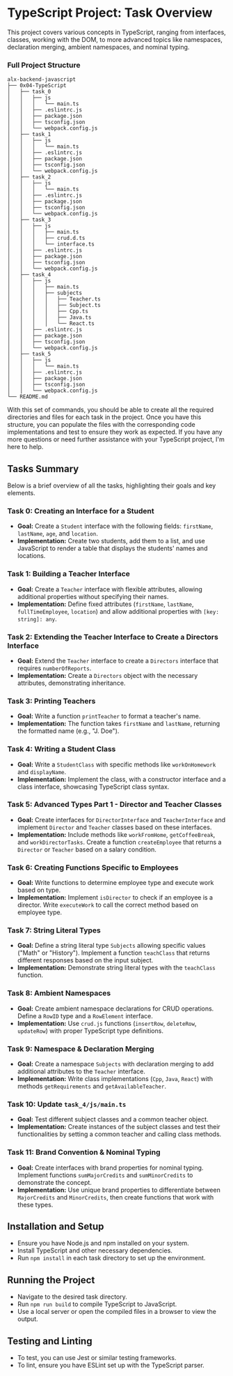 # TypeScript Project: Task Overview
This project covers various concepts in TypeScript, ranging from interfaces, classes, working with the DOM, to more advanced topics like namespaces, declaration merging, ambient namespaces, and nominal typing.


### Full Project Structure

```
alx-backend-javascript
├── 0x04-TypeScript
│   ├── task_0
│   │   ├── js
│   │   │   └── main.ts
│   │   ├── .eslintrc.js
│   │   ├── package.json
│   │   ├── tsconfig.json
│   │   └── webpack.config.js
│   ├── task_1
│   │   ├── js
│   │   │   └── main.ts
│   │   ├── .eslintrc.js
│   │   ├── package.json
│   │   ├── tsconfig.json
│   │   └── webpack.config.js
│   ├── task_2
│   │   ├── js
│   │   │   └── main.ts
│   │   ├── .eslintrc.js
│   │   ├── package.json
│   │   ├── tsconfig.json
│   │   └── webpack.config.js
│   ├── task_3
│   │   ├── js
│   │   │   ├── main.ts
│   │   │   ├── crud.d.ts
│   │   │   └── interface.ts
│   │   ├── .eslintrc.js
│   │   ├── package.json
│   │   ├── tsconfig.json
│   │   └── webpack.config.js
│   ├── task_4
│   │   ├── js
│   │   │   ├── main.ts
│   │   │   ├── subjects
│   │   │   │   ├── Teacher.ts
│   │   │   │   ├── Subject.ts
│   │   │   │   ├── Cpp.ts
│   │   │   │   ├── Java.ts
│   │   │   │   └── React.ts
│   │   ├── .eslintrc.js
│   │   ├── package.json
│   │   ├── tsconfig.json
│   │   └── webpack.config.js
│   ├── task_5
│   │   ├── js
│   │   │   └── main.ts
│   │   ├── .eslintrc.js
│   │   ├── package.json
│   │   ├── tsconfig.json
│   │   └── webpack.config.js
└── README.md
```


With this set of commands, you should be able to create all the required directories and files for each task in the project. Once you have this structure, you can populate the files with the corresponding code implementations and test to ensure they work as expected. If you have any more questions or need further assistance with your TypeScript project, I'm here to help.


## Tasks Summary
Below is a brief overview of all the tasks, highlighting their goals and key elements.

### Task 0: Creating an Interface for a Student
- **Goal:** Create a `Student` interface with the following fields: `firstName`, `lastName`, `age`, and `location`.
- **Implementation:** Create two students, add them to a list, and use JavaScript to render a table that displays the students' names and locations.

### Task 1: Building a Teacher Interface
- **Goal:** Create a `Teacher` interface with flexible attributes, allowing additional properties without specifying their names.
- **Implementation:** Define fixed attributes (`firstName`, `lastName`, `fullTimeEmployee`, `location`) and allow additional properties with `[key: string]: any`.

### Task 2: Extending the Teacher Interface to Create a Directors Interface
- **Goal:** Extend the `Teacher` interface to create a `Directors` interface that requires `numberOfReports`.
- **Implementation:** Create a `Directors` object with the necessary attributes, demonstrating inheritance.

### Task 3: Printing Teachers
- **Goal:** Write a function `printTeacher` to format a teacher's name.
- **Implementation:** The function takes `firstName` and `lastName`, returning the formatted name (e.g., "J. Doe").

### Task 4: Writing a Student Class
- **Goal:** Write a `StudentClass` with specific methods like `workOnHomework` and `displayName`.
- **Implementation:** Implement the class, with a constructor interface and a class interface, showcasing TypeScript class syntax.

### Task 5: Advanced Types Part 1 - Director and Teacher Classes
- **Goal:** Create interfaces for `DirectorInterface` and `TeacherInterface` and implement `Director` and `Teacher` classes based on these interfaces.
- **Implementation:** Include methods like `workFromHome`, `getCoffeeBreak`, and `workDirectorTasks`. Create a function `createEmployee` that returns a `Director` or `Teacher` based on a salary condition.

### Task 6: Creating Functions Specific to Employees
- **Goal:** Write functions to determine employee type and execute work based on type.
- **Implementation:** Implement `isDirector` to check if an employee is a director. Write `executeWork` to call the correct method based on employee type.

### Task 7: String Literal Types
- **Goal:** Define a string literal type `Subjects` allowing specific values ("Math" or "History"). Implement a function `teachClass` that returns different responses based on the input subject.
- **Implementation:** Demonstrate string literal types with the `teachClass` function.

### Task 8: Ambient Namespaces
- **Goal:** Create ambient namespace declarations for CRUD operations. Define a `RowID` type and a `RowElement` interface.
- **Implementation:** Use `crud.js` functions (`insertRow`, `deleteRow`, `updateRow`) with proper TypeScript type definitions.

### Task 9: Namespace & Declaration Merging
- **Goal:** Create a namespace `Subjects` with declaration merging to add additional attributes to the `Teacher` interface.
- **Implementation:** Write class implementations (`Cpp`, `Java`, `React`) with methods `getRequirements` and `getAvailableTeacher`.

### Task 10: Update `task_4/js/main.ts`
- **Goal:** Test different subject classes and a common teacher object.
- **Implementation:** Create instances of the subject classes and test their functionalities by setting a common teacher and calling class methods.

### Task 11: Brand Convention & Nominal Typing
- **Goal:** Create interfaces with brand properties for nominal typing. Implement functions `sumMajorCredits` and `sumMinorCredits` to demonstrate the concept.
- **Implementation:** Use unique brand properties to differentiate between `MajorCredits` and `MinorCredits`, then create functions that work with these types.

## Installation and Setup
- Ensure you have Node.js and npm installed on your system.
- Install TypeScript and other necessary dependencies.
- Run `npm install` in each task directory to set up the environment.

## Running the Project
- Navigate to the desired task directory.
- Run `npm run build` to compile TypeScript to JavaScript.
- Use a local server or open the compiled files in a browser to view the output.

## Testing and Linting
- To test, you can use Jest or similar testing frameworks.
- To lint, ensure you have ESLint set up with the TypeScript parser.
```
